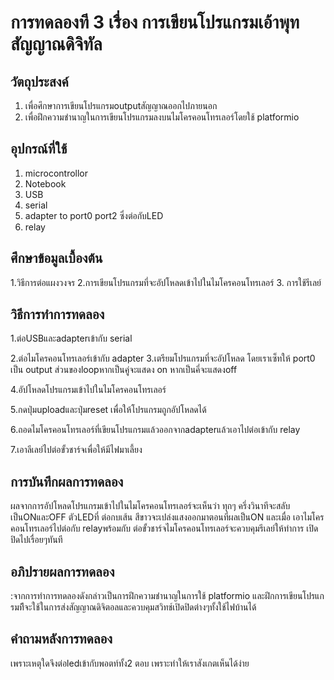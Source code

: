 # การทดลองที 3 เรื่อง การเขียนโปรแกรมเอ้าพุทสัญญาณดิจิทัล
## วัตถุประสงค์
1. เพื่อศึกษาการเขียนโปรแกรมoutputสัญญาณออกไปภายนอก
2. เพื่อฝึกความชํานาญในการเขียนโปรแกรมลงบนไมโครคอนโทรเลอร์โดยใช้ platformio
## อุปกรณ์ที่ใช้
1. microcontrollor
2. Notebook 
3. USB
4. serial
5. adapter to port0 port2 ซึ่งต่อกับLED
6. relay
## ศึกษาข้อมูลเบื้องต้น
1.วิธีการต่อแผงวงจร
2.การเขียนโปรแกรมที่จะอัปโหลดเข้าไปในไมโครคอนโทรเลอร์
3. การใช้รีเลย์
## วิธีการทําการทดลอง
1.ต่อUSBและadapterเข้ากับ serial

2.ต่อไมโครคอนโทรเลอร์เข้ากับ adapter
[](https://user-images.githubusercontent.com/80879956/112444590-cc6da480-8d80-11eb-9a96-8fdefe5496a5.jpg)
3.เตรียมโปรแกรมที่จะอัปโหลด โดยเราเซ็ทให้ port0 เป็น output ส่วนของloopหากเป็นคู่จะแสดง on หากเป็นคี่จะแสดงoff

4.อัปโหลดโปรแกรมเข้าไปในไมโครคอนโทรเลอร์

5.กดปุ่มuploadและปุ่มreset เพื่อให้โปรแกรมถูกอัปโหลดได้ 

6.ถอดไมโครคอนโทรเลอร์ที่เขียนโปรแกรมแล้วออกจากadapterแล้วเอาไปต่อเข้ากับ relay

7.เอาลีเลย์ไปต่อขั้วชาร์จเพื่อให้มีไฟมาเลี้ยง
## การบันทึกผลการทดลอง
ผลจากการอัปโหลดโปรแกรมเข้าไปในไมโครคอนโทรเลอร์จะเห็นว่า ทุกๆ ครึ่งวินาทีจะสลับเป็นONและOFF ตัวLEDที่ ต่อกบเส้น สีขาวจะเปล่งแสงออกมาตอนที่ผลเป็นON และเมื่อ เอาไมโครคอนโทรเลอร์ไปต่อกับ relayพร้อมกับ ต่อขั้วชาร์จไมโครคอนโทรเลอร์จะควบคุมรีเลย์ให้ทําการ เปิดปิดไปเรื่อยๆทันที
## อภิปรายผลการทดลอง
:จากการทำการทดลองดังกล่าวเป็นการฝึกความชํานาญในการใช้ platformio 
และฝึกการเขียนโปรแกรมทีีจะใช้ในการส่งสัญญาณดิจิตอลและควบคุมสวิทช์เปิดปิดต่างๆทั้งใช้ไฟบ้านได้
## คําถามหลังการทดลอง
เพราะเหตุใดจึงต่อledเข้ากับพอตท์ทั้ง2 ตอบ เพราะทำให้เราสังเกตเห็นได้ง่าย

